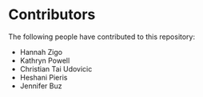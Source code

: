 # Contributors
The following people have contributed to this repository:

- Hannah Zigo
- Kathryn Powell
- Christian Tai Udovicic
- Heshani Pieris
- Jennifer Buz

